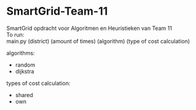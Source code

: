 # SmartGrid-Team-11
SmartGrid opdracht voor Algoritmen en Heuristieken van Team 11
<br/>To run:
<br/>main.py (district) (amount of times) (algorithm) (type of cost calculation)

algorithms:
- random
- dijkstra

types of cost calculation:
- shared
- own

